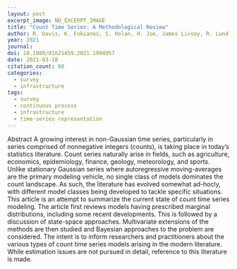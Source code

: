 ```yaml
---
layout: post
excerpt_image: NO_EXCERPT_IMAGE
title: "Count Time Series: A Methodological Review"
author: R. Davis, K. Fokianos, S. Holan, H. Joe, James Livsey, R. Lund, V. Pipiras & N. Ravishanker
year: 2021
journal: 
doi: 10.1080/01621459.2021.1904957
date: 2021-03-18
citation_count: 60
categories:
  - survey
  - infrastructure
tags:
  - survey
  - continuous process
  - infrastructure
  - time-series representation
---
```

Abstract A growing interest in non-Gaussian time series, particularly in series comprised of nonnegative integers (counts), is taking place in today’s statistics literature. Count series naturally arise in fields, such as agriculture, economics, epidemiology, finance, geology, meteorology, and sports. Unlike stationary Gaussian series where autoregressive moving-averages are the primary modeling vehicle, no single class of models dominates the count landscape. As such, the literature has evolved somewhat ad-hocly, with different model classes being developed to tackle specific situations. This article is an attempt to summarize the current state of count time series modeling. The article first reviews models having prescribed marginal distributions, including some recent developments. This is followed by a discussion of state-space approaches. Multivariate extensions of the methods are then studied and Bayesian approaches to the problem are considered. The intent is to inform researchers and practitioners about the various types of count time series models arising in the modern literature. While estimation issues are not pursued in detail, reference to this literature is made.
